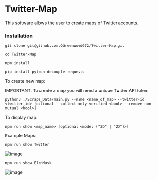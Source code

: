 # Twitter-Map

This software allows the user to create maps of Twitter accounts.

<h3>Installation</h3>

`git clone git@github.com:OGreenwood672/Twitter-Map.git`

`cd Twitter-Map`

`npm install`

`pip install python-decouple requests`

To create new map:

IMPORTANT: To create a map you will need a unique Twitter API token

`python3 ./Scrape_Data/main.py --name <name_of_map> --twitter-id <twitter_id> [optional --collect-only-verified <bool> --remove-non-mutual <bool>]`

To display map:

`npm run show <map_name> [optional <mode: ("3D" | "2D")>]`

Example Maps:

`npm run show Twitter`

![image](https://user-images.githubusercontent.com/22611951/130952642-c12918f5-ad6d-4ade-9674-82104768b0f6.png)

`npm run show ElonMusk`

![image](https://user-images.githubusercontent.com/22611951/130952310-7dd1d84f-fc0a-4104-9cab-9acc9801f0b7.png)
